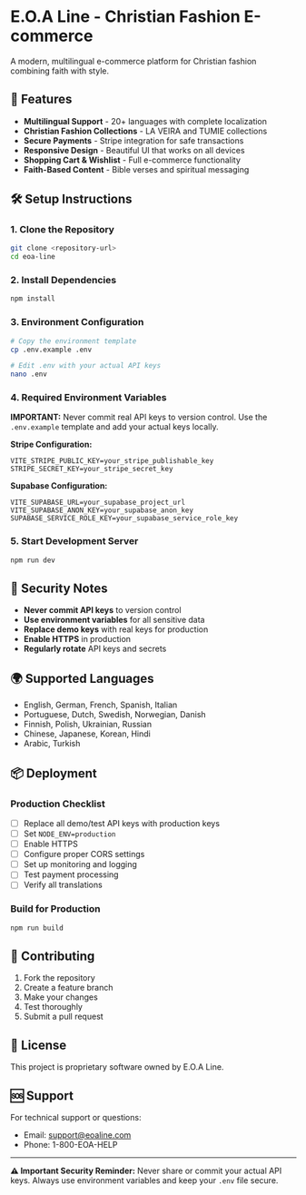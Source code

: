 # E.O.A Line - Christian Fashion E-commerce

A modern, multilingual e-commerce platform for Christian fashion combining faith with style.

## 🚀 Features

- **Multilingual Support** - 20+ languages with complete localization
- **Christian Fashion Collections** - LA VEIRA and TUMIE collections
- **Secure Payments** - Stripe integration for safe transactions
- **Responsive Design** - Beautiful UI that works on all devices
- **Shopping Cart & Wishlist** - Full e-commerce functionality
- **Faith-Based Content** - Bible verses and spiritual messaging

## 🛠️ Setup Instructions

### 1. Clone the Repository
```bash
git clone <repository-url>
cd eoa-line
```

### 2. Install Dependencies
```bash
npm install
```

### 3. Environment Configuration
```bash
# Copy the environment template
cp .env.example .env

# Edit .env with your actual API keys
nano .env
```

### 4. Required Environment Variables

**IMPORTANT:** Never commit real API keys to version control. Use the `.env.example` template and add your actual keys locally.

**Stripe Configuration:**
```env
VITE_STRIPE_PUBLIC_KEY=your_stripe_publishable_key
STRIPE_SECRET_KEY=your_stripe_secret_key
```

**Supabase Configuration:**
```env
VITE_SUPABASE_URL=your_supabase_project_url
VITE_SUPABASE_ANON_KEY=your_supabase_anon_key
SUPABASE_SERVICE_ROLE_KEY=your_supabase_service_role_key
```

### 5. Start Development Server
```bash
npm run dev
```

## 🔐 Security Notes

- **Never commit API keys** to version control
- **Use environment variables** for all sensitive data
- **Replace demo keys** with real keys for production
- **Enable HTTPS** in production
- **Regularly rotate** API keys and secrets

## 🌍 Supported Languages

- English, German, French, Spanish, Italian
- Portuguese, Dutch, Swedish, Norwegian, Danish
- Finnish, Polish, Ukrainian, Russian
- Chinese, Japanese, Korean, Hindi
- Arabic, Turkish

## 📦 Deployment

### Production Checklist
- [ ] Replace all demo/test API keys with production keys
- [ ] Set `NODE_ENV=production`
- [ ] Enable HTTPS
- [ ] Configure proper CORS settings
- [ ] Set up monitoring and logging
- [ ] Test payment processing
- [ ] Verify all translations

### Build for Production
```bash
npm run build
```

## 🤝 Contributing

1. Fork the repository
2. Create a feature branch
3. Make your changes
4. Test thoroughly
5. Submit a pull request

## 📄 License

This project is proprietary software owned by E.O.A Line.

## 🆘 Support

For technical support or questions:
- Email: support@eoaline.com
- Phone: 1-800-EOA-HELP

---

**⚠️ Important Security Reminder:**
Never share or commit your actual API keys. Always use environment variables and keep your `.env` file secure.